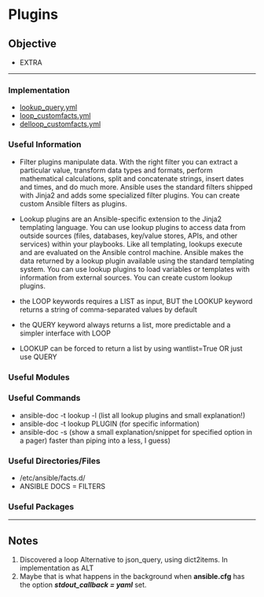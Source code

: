 # Plugins

## Objective
* EXTRA

---

### Implementation
* [lookup_query.yml](lookup_query.yml)
* [loop_customfacts.yml](loop_customfacts.yml)
* [delloop_customfacts.yml](delloop_customfacts.yml)

### Useful Information
* Filter plugins manipulate data. With the right filter you can extract a particular value, transform data types and formats, perform mathematical calculations, split and concatenate strings, insert dates and times, and do much more. Ansible uses the standard filters shipped with Jinja2 and adds some specialized filter plugins. You can create custom Ansible filters as plugins.

* Lookup plugins are an Ansible-specific extension to the Jinja2 templating language. You can use lookup plugins to access data from outside sources (files, databases, key/value stores, APIs, and other services) within your playbooks. Like all templating, lookups execute and are evaluated on the Ansible control machine. Ansible makes the data returned by a lookup plugin available using the standard templating system. You can use lookup plugins to load variables or templates with information from external sources. You can create custom lookup plugins.
 
* the LOOP keywords requires a LIST as input, BUT the LOOKUP keyword returns a string of comma-separated values by default
 
* the QUERY keyword always returns a list, more predictable and a simpler interface with LOOP
 
* LOOKUP can be forced to return a list by using wantlist=True OR just use QUERY
 
 


### Useful Modules

### Useful Commands
* ansible-doc -t lookup -l (list all lookup plugins and small explanation!)
* ansible-doc -t lookup PLUGIN (for specific information)
* ansible-doc -s (show a small explanation/snippet for specified option in a pager) faster than piping into a less, I guess)
 

### Useful Directories/Files
* /etc/ansible/facts.d/
* ANSIBLE DOCS = FILTERS

### Useful Packages

---

## Notes
1. Discovered a loop Alternative to json_query, using dict2items. In implementation as ALT
2. Maybe that is what happens in the background when **ansible.cfg** has the option ***stdout_callback = yaml*** set.
